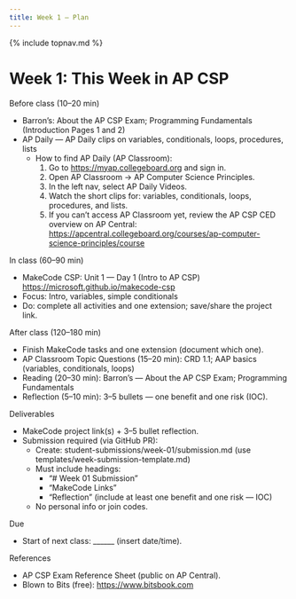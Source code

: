 ```yaml
---
title: Week 1 — Plan
---
```

{% include topnav.md %}

# Week 1: This Week in AP CSP

Before class (10–20 min)
- Barron’s: About the AP CSP Exam; Programming Fundamentals (Introduction Pages 1 and 2)
- AP Daily — AP Daily clips on variables, conditionals, loops, procedures, lists
  - How to find AP Daily (AP Classroom):
    1) Go to https://myap.collegeboard.org and sign in.
    2) Open AP Classroom → AP Computer Science Principles.
    3) In the left nav, select AP Daily Videos.
    4) Watch the short clips for: variables, conditionals, loops, procedures, and lists.
    5) If you can’t access AP Classroom yet, review the AP CSP CED overview on AP Central: https://apcentral.collegeboard.org/courses/ap-computer-science-principles/course

In class (60–90 min)
- MakeCode CSP: Unit 1 — Day 1 (Intro to AP CSP)
  https://microsoft.github.io/makecode-csp
- Focus: Intro, variables, simple conditionals
- Do: complete all activities and one extension; save/share the project link.

After class (120–180 min)
- Finish MakeCode tasks and one extension (document which one).
- AP Classroom Topic Questions (15–20 min): CRD 1.1; AAP basics (variables, conditionals, loops)
- Reading (20–30 min): Barron’s — About the AP CSP Exam; Programming Fundamentals
- Reflection (5–10 min): 3–5 bullets — one benefit and one risk (IOC).

Deliverables
- MakeCode project link(s) + 3–5 bullet reflection.
- Submission required (via GitHub PR):
  - Create: student-submissions/week-01/submission.md (use templates/week-submission-template.md)
  - Must include headings:
    - “# Week 01 Submission”
    - “MakeCode Links”
    - “Reflection” (include at least one benefit and one risk — IOC)
  - No personal info or join codes.

Due
- Start of next class: ______ (insert date/time).

References
- AP CSP Exam Reference Sheet (public on AP Central).
- Blown to Bits (free): https://www.bitsbook.com

